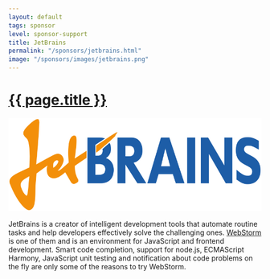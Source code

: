 ```yaml
---
layout: default
tags: sponsor
level: sponsor-support
title: JetBrains
permalink: "/sponsors/jetbrains.html"
image: "/sponsors/images/jetbrains.png"
---
```


<h1 class="sponsor">
  <a href="{{page.permalink}}">{{ page.title }}</a>
</h1>

<img src="/sponsors/images/jetbrains.png" class="sponsor" />

JetBrains is a creator of intelligent development tools that automate routine tasks and help developers effectively solve the challenging ones. <a href="http://www.jetbrains.com/webstorm/" target="_blank" rel="nofollow">WebStorm</a> is one of them and is an environment for JavaScript and frontend development. Smart code completion, support for node.js, ECMAScript Harmony, JavaScript unit testing and notification about code problems on the fly are only some of the reasons to try WebStorm.
